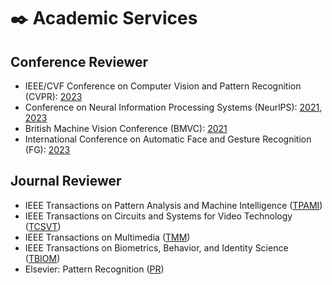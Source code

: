 # ✒️ Academic Services

## Conference Reviewer
- IEEE/CVF Conference on Computer Vision and Pattern Recognition (CVPR): <a href="https://cvpr2023.thecvf.com/">2023</a>
- Conference on Neural Information Processing Systems (NeurlPS): <a href="https://neurips.cc/Conferences/2021">2021</a>, <a href="https://neurips.cc/Conferences/2023">2023</a> 
- British Machine Vision Conference (BMVC): <a href="https://neurips.cc/Conferences/2021">2021</a> 
- International Conference on Automatic Face and Gesture Recognition (FG): <a href="https://fg2023.ieee-biometrics.org/">2023</a>  

## Journal Reviewer
- IEEE Transactions on Pattern Analysis and Machine Intelligence (<a href="https://ieeexplore.ieee.org/xpl/RecentIssue.jsp?punumber=34">TPAMI</a>) 
- IEEE Transactions on Circuits and Systems for Video Technology (<a href="https://ieeexplore.ieee.org/xpl/RecentIssue.jsp?punumber=76">TCSVT</a>) 
- IEEE Transactions on Multimedia (<a href="https://ieeexplore.ieee.org/xpl/RecentIssue.jsp?punumber=6046">TMM</a>) 
- IEEE Transactions on Biometrics, Behavior, and Identity Science (<a href="https://ieeexplore.ieee.org/xpl/RecentIssue.jsp?punumber=8423754">TBIOM</a>) 
- Elsevier: Pattern Recognition (<a href="https://www.journals.elsevier.com/pattern-recognition">PR</a>) 
